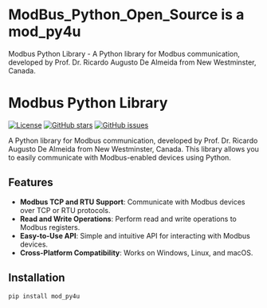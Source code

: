 # ModBus_Python_Open_Source is a mod_py4u
Modbus Python Library - A Python library for Modbus communication, developed by Prof. Dr. Ricardo Augusto De Almeida from New Westminster, Canada.

# Modbus Python Library

[![License](https://img.shields.io/badge/license-MIT-blue.svg)](https://opensource.org/licenses/MIT)
[![GitHub stars](https://img.shields.io/github/stars/yourusername/modbus-python.svg)](https://github.com/yourusername/modbus-python/stargazers)
[![GitHub issues](https://img.shields.io/github/issues/yourusername/modbus-python.svg)](https://github.com/yourusername/modbus-python/issues)

A Python library for Modbus communication, developed by Prof. Dr. Ricardo Augusto De Almeida from New Westminster, Canada. This library allows you to easily communicate with Modbus-enabled devices using Python.

## Features

- **Modbus TCP and RTU Support**: Communicate with Modbus devices over TCP or RTU protocols.
- **Read and Write Operations**: Perform read and write operations to Modbus registers.
- **Easy-to-Use API**: Simple and intuitive API for interacting with Modbus devices.
- **Cross-Platform Compatibility**: Works on Windows, Linux, and macOS.


## Installation

```bash
pip install mod_py4u

